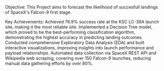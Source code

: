 Objective: This Project aims to forecast the likelihood of succesfull landings of SpaceX's Falcon-9 first stage.

Key Achievements:
Achieved 76.9% success rate at the KSC LC-39A launch site, making it the most reliable site.
Implemented a Decision Tree model, which proved to be the best-performing classification algorithm, demonstrating the highest accuracy in predicting landing outcomes.
Conducted comprehensive Exploratory Data Analysis (EDA) and built interactive visualizations, improving insights into launch performance and payload relationships.
Automated data collection via SpaceX REST API and Wikipedia web scraping, covering over 150 Falcon-9 launches, reducing manual data gathering efforts by over 80%.
